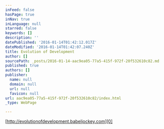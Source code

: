```yaml
---
inFeed: false
hasPage: true
inNav: true
inLanguage: null
starred: false
keywords: []
description: ''
datePublished: '2016-01-14T01:42:12.017Z'
dateModified: '2016-01-14T01:42:07.240Z'
title: Evolution of Development
author: []
sourcePath: _posts/2016-01-14-aac9ea05-77a5-415f-972f-20f532610c82.md
published: true
authors: []
publisher:
  name: null
  domain: null
  url: null
  favicon: null
url: aac9ea05-77a5-415f-972f-20f532610c82/index.html
_type: WebPage

---
```

[http://evolutionofdevelopment.babeljockey.com][0]

[0]: http://evolutionofdevelopment.babeljockey.com/